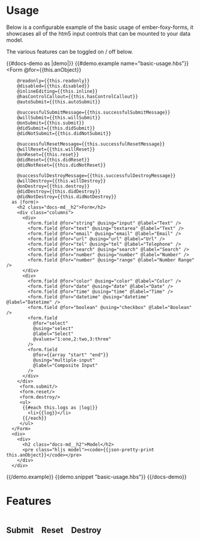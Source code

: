 # Usage 

Below is a configurable example of the basic usage of ember-foxy-forms, it showcases all of the htm5 input controls
that can be mounted to your data model.

The various features can be toggled on / off below.

{{#docs-demo as |demo|}}
  {{#demo.example name="basic-usage.hbs"}}
      <Form
        @for={{this.anObject}} 
        
        @readonly={{this.readonly}} 
        @disabled={{this.disabled}} 
        @inlineEditing={{this.inline}} 
        @hasControlCallout={{this.hasControlCallout}} 
        @autoSubmit={{this.autoSubmit}} 
        
        @successfulSubmitMessage={{this.successfulSubmitMessage}}
        @willSubmit={{this.willSubmit}}
        @onSubmit={{this.submit}}
        @didSubmit={{this.didSubmit}}
        @didNotSubmit={{this.didNotSubmit}}
       
        @successfulResetMessage={{this.successfulResetMessage}}
        @willReset={{this.willReset}}
        @onReset={{this.reset}}
        @didReset={{this.didReset}}
        @didNotReset={{this.didNotReset}}
        
        @successfulDestroyMessage={{this.successfulDestroyMessage}}
        @willDestroy={{this.willDestroy}}
        @onDestroy={{this.destroy}}
        @didDestroy={{this.didDestroy}}
        @didNotDestroy={{this.didNotDestroy}}
      as |form|>
        <h2 class="docs-md__h2">Form</h2>
        <div class="columns">
          <div>
            <form.field @for="string" @using="input" @label="Text" />
            <form.field @for="text" @using="textarea" @label="Text" />
            <form.field @for="email" @using="email" @label="Email" />
            <form.field @for="url" @using="url" @label="Url" />
            <form.field @for="tel" @using="tel" @label="Telephone" />
            <form.field @for="search" @using="search" @label="Search" />
            <form.field @for="number" @using="number" @label="Number" />
            <form.field @for="number" @using="range" @label="Number Range" />
          </div>
          <div>
            <form.field @for="color" @using="color" @label="Color" />
            <form.field @for="date" @using="date" @label="Date" />
            <form.field @for="time" @using="time" @label="Time" />
            <form.field @for="datetime" @using="datetime" @label="Datetime" />
            <form.field @for="boolean" @using="checkbox" @label="Boolean" />
            <form.field 
              @for="select" 
              @using="select" 
              @label="Select" 
              @values="1:one,2:two,3:three" 
            />
            <form.field 
              @for={{array "start" "end"}} 
              @using="multiple-input" 
              @label="Composite Input" 
            />
          </div>
        </div>
         <form.submit/>
         <form.reset/>
         <form.destroy/>
         <ul>
          {{#each this.logs as |log|}}
            <li>{{log}}</li>
          {{/each}}
         </ul>
      </Form>
      <div>
        <div>
          <h2 class="docs-md__h2">Model</h2>
          <pre class="hljs model"><code>{{json-pretty-print this.anObject}}</code></pre>
        </div>
      </div>
  {{/demo.example}}
  {{demo.snippet "basic-usage.hbs"}}
{{/docs-demo}}

<h1>Features</h1>
<Form @for={{this}} as |form|>
  <form.field 
    @for="errors" 
    @using="checkbox" 
    @didCommitValue={{this.toggleErrors}}
  as |f|>
    <f.control @label="Errors" />
  </form.field>
  <form.field @for="inline" @using="checkbox" as |f|>
    <f.control @label="Inline Editing" />
  </form.field>
  <form.field @for="hasControlCallout" @using="checkbox" as |f|>
    <f.control @label="Has Control Callout" />
  </form.field>
  <form.field @for="autoSubmit" @using="checkbox" as |f|>
    <f.control @label="Auto Submit" />
  </form.field>
  <form.field @for="disabled" @using="checkbox" as |f|>
    <f.control @label="Disabled" />
  </form.field>
  <form.field @for="readonly" @using="checkbox" as |f|>
    <f.control @label="Readonly" />
  </form.field>
  <div class="columns">
    <div>
      <h2>Submit</h2>
      <form.field @for="stopSubmit" @using="checkbox" class="push-right" as |f|>
        <f.control @label="Disable" />
      </form.field>
      <form.field 
        @for="successfulSubmitMessage"
        @label="Success"
        @using="input" 
       />
      <form.field 
        @for="failedSubmitMessage"
        @label="Failed"
        @using="input" 
       />
    </div>
    <div>
      <h2>Reset</h2>
      <form.field @for="stopReset" @using="checkbox" class="push-right" as |f|>
        <f.control @label="Disable" />
      </form.field>
      <form.field 
        @for="successfulResetMessage"
        @label="Success"
        @using="input" 
       />
      <form.field 
        @for="failedResetMessage"
        @label="Failed"
        @using="input" 
       />
    </div>
    <div>
      <h2>Destroy</h2>
      <form.field @for="stopReset" @using="checkbox" class="push-right" as |f|>
        <f.control @label="Disable" />
      </form.field>
      <form.field 
        @for="successfulDestroyMessage"
        @label="Success"
        @using="input" 
       />
      <form.field 
        @for="failedDestroyMessage"
        @label="Failed"
        @using="input" 
       />
    </div>
   </div>
</Form>

